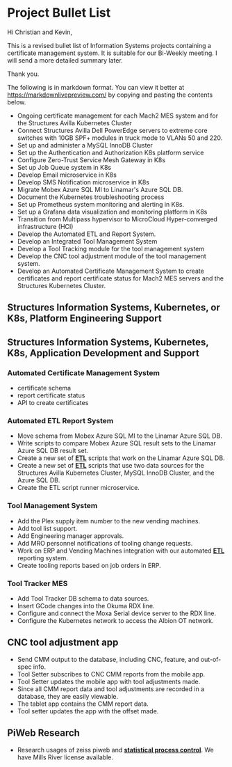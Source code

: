 # Project Bullet List

Hi Christian and Kevin,

This is a revised bullet list of Information Systems projects containing a certificate management system. It is suitable for our Bi-Weekly meeting. I will send a more detailed summary later.

Thank you.

The following is in markdown format. You can view it better at <https://markdownlivepreview.com/> by copying and pasting the contents below.

- Ongoing certificate management for each Mach2 MES system
and for the Structures Avilla Kubernetes Cluster
- Connect Structures Avilla Dell PowerEdge servers to extreme core switches with 10GB SPF+ modules in truck mode to VLANs 50 and 220.
- Set up and administer a MySQL InnoDB Cluster
- Set up the Authentication and Authorization K8s platform service
- Configure Zero-Trust Service Mesh Gateway in K8s
- Set up Job Queue system in K8s
- Develop Email microservice in K8s
- Develop SMS Notification microservice in K8s
- Migrate Mobex Azure SQL MI to Linamar's Azure SQL DB.
- Document the Kubernetes troubleshooting process
- Set up Prometheus system monitoring and alerting in K8s.
- Set up a Grafana data visualization and monitoring platform in K8s
- Transition from Multipass hypervisor to MicroCloud Hyper-converged infrastructure (HCI)
- Develop the Automated ETL and Report System.
- Develop an Integrated Tool Management System
- Develop a Tool Tracking module for the tool management system
- Develop the CNC tool adjustment module of the tool management system.
- Develop an Automated Certificate Management System to create certificates and report certificate status for Mach2 MES servers and the Structures Kubernetes Cluster.

## Structures Information Systems, Kubernetes, or K8s, Platform Engineering Support

## Structures Information Systems, Kubernetes, K8s, Application Development and Support

### Automated Certificate Management System

- certificate schema
- report certificate status
- API to create certificates

### Automated ETL Report System

- Move schema from Mobex Azure SQL MI to the Linamar Azure SQL DB.
- Write scripts to compare Mobex Azure SQL result sets to the Linamar Azure SQL DB result set.
- Create a new set of **[ETL](https://www.getdbt.com/blog/extract-transform-load)** scripts that work on the Linamar Azure SQL DB.
- Create a new set of **[ETL](https://www.getdbt.com/blog/extract-transform-load)** scripts that use two data sources for the Structures Avilla Kubernetes Cluster, MySQL InnoDB Cluster, and the Azure SQL DB.
- Create the ETL script runner microservice.

### Tool Management System

- Add the Plex supply item number to the new vending machines.
- Add tool list support.
- Add Engineering manager approvals.
- Add MRO personnel notifications of tooling change requests.
- Work on ERP and Vending Machines integration with our automated **[ETL](https://www.getdbt.com/blog/extract-transform-load)** reporting system.
- Create tooling reports based on job orders in ERP.

### Tool Tracker MES

- Add Tool Tracker DB schema to data sources.
- Insert GCode changes into the Okuma RDX line.  
- Configure and connect the Moxa Serial device server to the RDX line.
- Configure the Kubernetes network to access the Albion OT network.

## CNC tool adjustment app

- Send CMM output to the database, including CNC, feature, and out-of-spec info.
- Tool Setter subscribes to CNC CMM reports from the mobile app.
- Tool Setter updates the mobile app with tool adjustments made.
- Since all CMM report data and tool adjustments are recorded in a database, they are easily viewable.
- The tablet app contains the CMM report data.
- Tool setter updates the app with the offset made.

## PiWeb Research

- Research usages of zeiss piweb and **[statistical process control](https://asq.org/quality-resources/statistical-process-control?srsltid=AfmBOopPwaYtgJNzIb_z2cVgiVBWtzgSygpJiKP-H197XVOC0Opo7C2X)**. We have Mills River license available.
